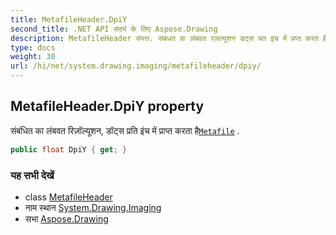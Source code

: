 ```yaml
---
title: MetafileHeader.DpiY
second_title: .NET API संदर्भ के लिए Aspose.Drawing
description: MetafileHeader संपत्त. संबंधत क लंबवत रज़ल्यूशन डट्स प्रत इंच में प्रप्त करत हैMetafile .
type: docs
weight: 30
url: /hi/net/system.drawing.imaging/metafileheader/dpiy/
---
```

## MetafileHeader.DpiY property

संबंधित का लंबवत रिज़ॉल्यूशन, डॉट्स प्रति इंच में प्राप्त करता है[`Metafile`](../../metafile/) .

```csharp
public float DpiY { get; }
```

### यह सभी देखें

* class [MetafileHeader](../)
* नाम स्थान [System.Drawing.Imaging](../../metafileheader/)
* सभा [Aspose.Drawing](../../../)


